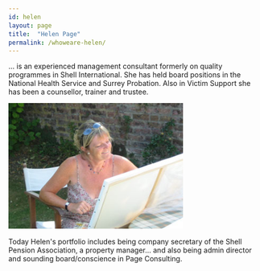 ```yaml
---
id: helen
layout: page
title:  "Helen Page"
permalink: /whoweare-helen/
---
```


... is an experienced management consultant formerly on quality programmes in Shell International. She has held board positions in the National Health Service and Surrey Probation. Also in Victim Support she has been a counsellor, trainer and trustee.

<html><img src="/lib/images/helen.jpg" alt="Helen Page" height="250"></html>

Today Helen's portfolio includes being company secretary of the Shell Pension Association, a property manager... and also being admin director and sounding board/conscience in Page Consulting.